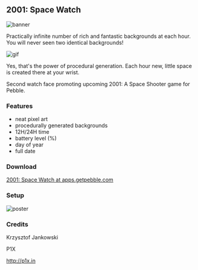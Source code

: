 ## 2001: Space Watch
<img src="http://p1x.in/media/pebble/2001_space_watch_banner.png" alt="banner"/>

Practically infinite number of rich and fantastic backgrounds at each hour. You will never seen two identical backgrounds!

<img src="http://p1x.in/media/pebble/2001_space_watch_anim.gif" alt="gif" />

Yes, that's the power of procedural generation. Each hour new, little space is created there at your wrist.

Second watch face promoting upcoming 2001: A Space Shooter game for Pebble.

### Features

* neat pixel art
* procedurally generated backgrounds
* 12H/24H time
* battery level (%)
* day of year
* full date

### Download
<a href="https://apps.getpebble.com/applications/54591fe85a7e52bd8b00007c">2001: Space Watch at apps.getpebble.com</a>

### Setup

<img src="http://p1x.in/media/pebble/2001_space_rules_poster.png" alt="poster"/>


### Credits

Krzysztof Jankowski

P1X

<a href="http://p1x.in">http://p1x.in</a>
